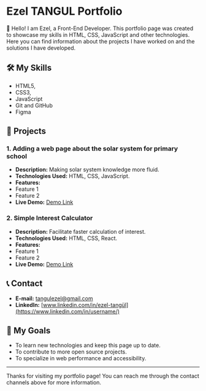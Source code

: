 # Ezel TANGUL Portfolio

👋 Hello! I am Ezel, a Front-End Developer. This portfolio page was created to showcase my skills in HTML, CSS, JavaScript and other technologies. Here you can find information about the projects I have worked on and the solutions I have developed.

## 🛠️ My Skills
- HTML5,
- CSS3,
- JavaScript
- Git and GitHub
- Figma

## 📁 Projects

### 1. Adding a web page about the solar system for primary school
- **Description:** Making solar system knowledge more fluid.
- **Technologies Used:** HTML, CSS, JavaScript.
- **Features:**
- Feature 1
- Feature 2
- **Live Demo:** [Demo Link](Project1_demo_link)

### 2. Simple Interest Calculator
- **Description:** Facilitate faster calculation of interest.
- **Technologies Used:** HTML, CSS, React.
- **Features:**
- Feature 1
- Feature 2
- **Live Demo:** [Demo Link](Project2_demo_link)

## 📞 Contact
- **E-mail:** [tangulezel@gmail.com](mailto:email@example.com)
- **LinkedIn:** [www.linkedin.com/in/ezel-tangül](https://www.linkedin.com/in/username/)

## 🎯 My Goals
- To learn new technologies and keep this page up to date.
- To contribute to more open source projects.
- To specialize in web performance and accessibility.

---

Thanks for visiting my portfolio page! You can reach me through the contact channels above for more information.

